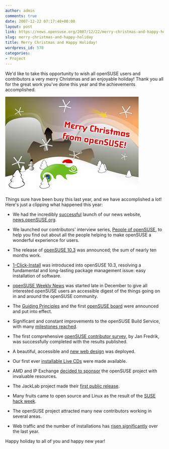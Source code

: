 ```yaml
---
author: admin
comments: true
date: 2007-12-22 07:17:48+00:00
layout: post
link: https://news.opensuse.org/2007/12/22/merry-christmas-and-happy-holiday/
slug: merry-christmas-and-happy-holiday
title: Merry Christmas and Happy Holiday!
wordpress_id: 578
categories:
- Project
---
```


We'd like to take this opportunity to wish all openSUSE users and contributors a very merry Christmas and an enjoyable holiday! Thank you all for the great work you've done this year and the achievements accomplished.



[![xmas_small.jpg](/wp-content/uploads/2007/12/xmas_small.jpg)](/wp-content/uploads/2007/12/xmas.jpg)



<!-- more -->
Things sure have been busy this last year, and we have accomplished a lot! Here's just a clipping what happened this year: 




  * We had the incredibly [successful](//www.kdedevelopers.org/node/3132) launch of our news website, [news.openSUSE.org](//news.opensuse.org). 


  * We launched our contributors' interview series, [People of openSUSE](//news.opensuse.org/category/people-of-opensuse/), to help you find out about all the people helping to make openSUSE a wonderful experience for users.


  * The release of [openSUSE 10.3](//news.opensuse.org/2007/10/04/announcing-opensuse-103-gm/) was announced; the sum of nearly ten months work.


  * [1-Click-Install](//news.opensuse.org/2007/08/21/sneak-peeks-at-opensuse-103-1-click-install/) was introduced into openSUSE 10.3, resolving a fundamental and long-lasting package management issue: easy installation of software.


  * [openSUSE Weekly News](//en.opensuse.org/OpenSUSE_Weekly_News) was started late in December to give all interested openSUSE users an accessible digest of the things going on in and around the openSUSE community.



  * The [Guiding Principles](//en.opensuse.org/Guiding_Principles) and the first [openSUSE board](//opensuse.org/Board) were announced and put into effect.


  * Significant and constant improvements to the openSUSE Build Service, with many [milestones reached](//en.opensuse.org/Build_Service/Roadmap#Milestone_Poinsettia_.28Version_0.5.29.2C_end_of_the_year).


  * The first comprehensive [openSUSE contributor survey](//news.opensuse.org/2007/12/12/results-from-contributor-survey/), by Jan Fredrik, was successfully completed with the results published.


  * A beautiful, accessible and [new web design](//opensuse.org) was deployed.


  * Our first ever [installable Live CDs](//news.opensuse.org/2007/11/02/opensuse-103-live-version-available/) were made available.


  * AMD and IP Exchange [decided to sponsor](//opensuse.org/Sponsors) the openSUSE project with invaluable resources.


  * The JackLab project made their [first public release](//news.opensuse.org/2007/09/17/jacklab-project-announces-its-first-public-release/).


  * Many fruits came to open source and Linux as the result of the [SUSE hack week](//news.opensuse.org/2007/06/24/announcing-hack-week/).


  * The openSUSE project attracted many new contributors working in several areas.


  * Web traffic and the number of installations has [risen significantly](//news.opensuse.org/2007/10/11/more-numbers/) over the last year.



Happy holiday to all of you and happy new year!
